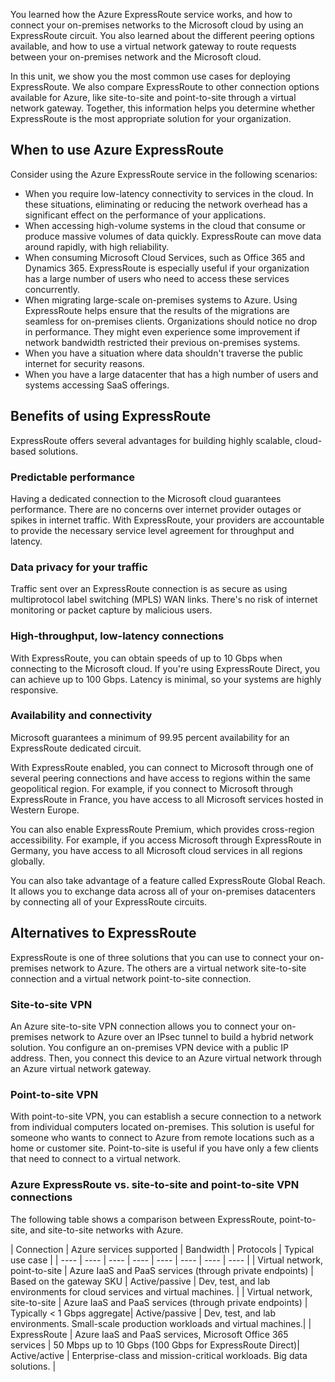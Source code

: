 You learned how the Azure ExpressRoute service works, and how to connect your on-premises networks to the Microsoft cloud by using an ExpressRoute circuit. You also learned about the different peering options available, and how to use a virtual network gateway to route requests between your on-premises network and the Microsoft cloud.

In this unit, we show you the most common use cases for deploying ExpressRoute. We also compare ExpressRoute to other connection options available for Azure, like site-to-site and point-to-site through a virtual network gateway. Together, this information helps you determine whether ExpressRoute is the most appropriate solution for your organization.

## When to use Azure ExpressRoute

Consider using the Azure ExpressRoute service in the following scenarios:

- When you require low-latency connectivity to services in the cloud. In these situations, eliminating or reducing the network overhead has a significant effect on the performance of your applications.
- When accessing high-volume systems in the cloud that consume or produce massive volumes of data quickly. ExpressRoute can move data around rapidly, with high reliability.
- When consuming Microsoft Cloud Services, such as Office 365 and Dynamics 365. ExpressRoute is especially useful if your organization has a large number of users who need to access these services concurrently.
- When migrating large-scale on-premises systems to Azure. Using ExpressRoute helps ensure that the results of the migrations are seamless for on-premises clients. Organizations should notice no drop in performance. They might even experience some improvement if network bandwidth restricted their previous on-premises systems.
- When you have a situation where data shouldn't traverse the public internet for security reasons.
- When you have a large datacenter that has a high number of users and systems accessing SaaS offerings.

## Benefits of using ExpressRoute

ExpressRoute offers several advantages for building highly scalable, cloud-based solutions.

### Predictable performance

Having a dedicated connection to the Microsoft cloud guarantees performance. There are no concerns over internet provider outages or spikes in internet traffic. With ExpressRoute, your providers are accountable to provide the necessary service level agreement for throughput and latency.

### Data privacy for your traffic

Traffic sent over an ExpressRoute connection is as secure as using multiprotocol label switching (MPLS) WAN links. There's no risk of internet monitoring or packet capture by malicious users.

### High-throughput, low-latency connections

With ExpressRoute, you can obtain speeds of up to 10 Gbps when connecting to the Microsoft cloud. If you're using ExpressRoute Direct, you can achieve up to 100 Gbps. Latency is minimal, so your systems are highly responsive.

### Availability and connectivity

Microsoft guarantees a minimum of 99.95 percent availability for an ExpressRoute dedicated circuit.

With ExpressRoute enabled, you can connect to Microsoft through one of several peering connections and have access to regions within the same geopolitical region. For example, if you connect to Microsoft through ExpressRoute in France, you have access to all Microsoft services hosted in Western Europe.

You can also enable ExpressRoute Premium, which provides cross-region accessibility. For example, if you access Microsoft through ExpressRoute in Germany, you have access to all Microsoft cloud services in all regions globally.

You can also take advantage of a feature called ExpressRoute Global Reach. It allows you to exchange data across all of your on-premises datacenters by connecting all of your ExpressRoute circuits.

## Alternatives to ExpressRoute

ExpressRoute is one of three solutions that you can use to connect your on-premises network to Azure. The others are a virtual network site-to-site connection and a virtual network point-to-site connection.

### Site-to-site VPN

An Azure site-to-site VPN connection allows you to connect your on-premises network to Azure over an IPsec tunnel to build a hybrid network solution. You configure an on-premises VPN device with a public IP address. Then, you connect this device to an Azure virtual network through an Azure virtual network gateway.

### Point-to-site VPN

With point-to-site VPN, you can establish a secure connection to a network from individual computers located on-premises. This solution is useful for someone who wants to connect to Azure from remote locations such as a home or customer site. Point-to-site is useful if you have only a few clients that need to connect to a virtual network.

### Azure ExpressRoute vs. site-to-site and point-to-site VPN connections

The following table shows a comparison between ExpressRoute, point-to-site, and site-to-site networks with Azure.

| Connection | Azure services supported | Bandwidth | Protocols | Typical use case |
| ---- | ---- | ---- | ---- | ---- | ---- | ---- | ---- |
| Virtual network, point-to-site | Azure IaaS and PaaS services (through private endpoints) | Based on the gateway SKU |  Active/passive | Dev, test, and lab environments for cloud services and virtual machines. |
| Virtual network, site-to-site | Azure IaaS and PaaS services (through private endpoints) | 	Typically < 1 Gbps aggregate|  Active/passive | Dev, test, and lab environments. Small-scale production workloads and virtual machines.| 
| ExpressRoute | Azure IaaS and PaaS services, Microsoft Office 365 services | 50 Mbps up to 10 Gbps (100 Gbps for ExpressRoute Direct)| Active/active | Enterprise-class and mission-critical workloads. Big data solutions. |
